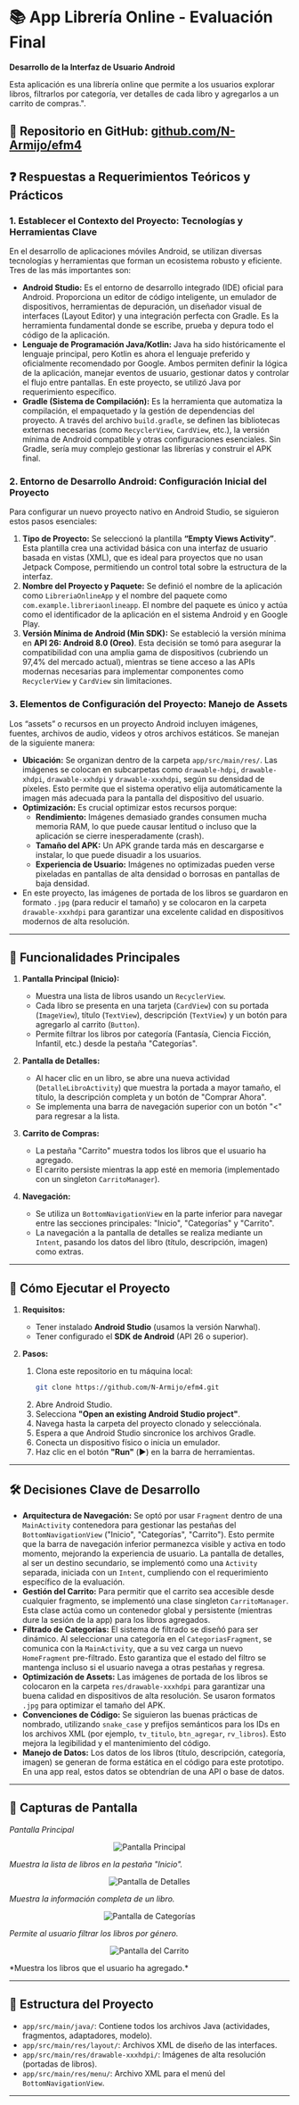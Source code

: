 # 📚 App Librería Online - Evaluación Final

**Desarrollo de la Interfaz de Usuario Android**

Esta aplicación es una librería online que permite a los usuarios explorar libros, filtrarlos por categoría, ver detalles de cada libro y agregarlos a un carrito de compras.".

🔗 **Repositorio en GitHub:** [github.com/N-Armijo/efm4](https://github.com/N-Armijo/efm4)
---

## ❓ Respuestas a Requerimientos Teóricos y Prácticos

### 1. Establecer el Contexto del Proyecto: Tecnologías y Herramientas Clave

En el desarrollo de aplicaciones móviles Android, se utilizan diversas tecnologías y herramientas que forman un ecosistema robusto y eficiente. Tres de las más importantes son:

*   **Android Studio:** Es el entorno de desarrollo integrado (IDE) oficial para Android. Proporciona un editor de código inteligente, un emulador de dispositivos, herramientas de depuración, un diseñador visual de interfaces (Layout Editor) y una integración perfecta con Gradle. Es la herramienta fundamental donde se escribe, prueba y depura todo el código de la aplicación.
*   **Lenguaje de Programación Java/Kotlin:** Java ha sido históricamente el lenguaje principal, pero Kotlin es ahora el lenguaje preferido y oficialmente recomendado por Google. Ambos permiten definir la lógica de la aplicación, manejar eventos de usuario, gestionar datos y controlar el flujo entre pantallas. En este proyecto, se utilizó Java por requerimiento específico.
*   **Gradle (Sistema de Compilación):** Es la herramienta que automatiza la compilación, el empaquetado y la gestión de dependencias del proyecto. A través del archivo `build.gradle`, se definen las bibliotecas externas necesarias (como `RecyclerView`, `CardView`, etc.), la versión mínima de Android compatible y otras configuraciones esenciales. Sin Gradle, sería muy complejo gestionar las librerías y construir el APK final.

### 2. Entorno de Desarrollo Android: Configuración Inicial del Proyecto

Para configurar un nuevo proyecto nativo en Android Studio, se siguieron estos pasos esenciales:

1.  **Tipo de Proyecto:** Se seleccionó la plantilla **“Empty Views Activity”**. Esta plantilla crea una actividad básica con una interfaz de usuario basada en vistas (XML), que es ideal para proyectos que no usan Jetpack Compose, permitiendo un control total sobre la estructura de la interfaz.
2.  **Nombre del Proyecto y Paquete:** Se definió el nombre de la aplicación como `LibreriaOnlineApp` y el nombre del paquete como `com.example.libreriaonlineapp`. El nombre del paquete es único y actúa como el identificador de la aplicación en el sistema Android y en Google Play.
3.  **Versión Mínima de Android (Min SDK):** Se estableció la versión mínima en **API 26: Android 8.0 (Oreo)**. Esta decisión se tomó para asegurar la compatibilidad con una amplia gama de dispositivos (cubriendo un 97,4% del mercado actual), mientras se tiene acceso a las APIs modernas necesarias para implementar componentes como `RecyclerView` y `CardView` sin limitaciones.

### 3. Elementos de Configuración del Proyecto: Manejo de Assets

Los “assets” o recursos en un proyecto Android incluyen imágenes, fuentes, archivos de audio, videos y otros archivos estáticos. Se manejan de la siguiente manera:

*   **Ubicación:** Se organizan dentro de la carpeta `app/src/main/res/`. Las imágenes se colocan en subcarpetas como `drawable-hdpi`, `drawable-xhdpi`, `drawable-xxhdpi` y `drawable-xxxhdpi`, según su densidad de píxeles. Esto permite que el sistema operativo elija automáticamente la imagen más adecuada para la pantalla del dispositivo del usuario.
*   **Optimización:** Es crucial optimizar estos recursos porque:
    *   **Rendimiento:** Imágenes demasiado grandes consumen mucha memoria RAM, lo que puede causar lentitud o incluso que la aplicación se cierre inesperadamente (crash).
    *   **Tamaño del APK:** Un APK grande tarda más en descargarse e instalar, lo que puede disuadir a los usuarios.
    *   **Experiencia de Usuario:** Imágenes no optimizadas pueden verse pixeladas en pantallas de alta densidad o borrosas en pantallas de baja densidad.
*   En este proyecto, las imágenes de portada de los libros se guardaron en formato `.jpg` (para reducir el tamaño) y se colocaron en la carpeta `drawable-xxxhdpi` para garantizar una excelente calidad en dispositivos modernos de alta resolución.

---

## 🎯 Funcionalidades Principales

1.  **Pantalla Principal (Inicio):**
    *   Muestra una lista de libros usando un `RecyclerView`.
    *   Cada libro se presenta en una tarjeta (`CardView`) con su portada (`ImageView`), título (`TextView`), descripción (`TextView`) y un botón para agregarlo al carrito (`Button`).
    *   Permite filtrar los libros por categoría (Fantasía, Ciencia Ficción, Infantil, etc.) desde la pestaña "Categorías".

2.  **Pantalla de Detalles:**
    *   Al hacer clic en un libro, se abre una nueva actividad (`DetalleLibroActivity`) que muestra la portada a mayor tamaño, el título, la descripción completa y un botón de "Comprar Ahora".
    *   Se implementa una barra de navegación superior con un botón "<" para regresar a la lista.

3.  **Carrito de Compras:**
    *   La pestaña "Carrito" muestra todos los libros que el usuario ha agregado.
    *   El carrito persiste mientras la app esté en memoria (implementado con un singleton `CarritoManager`).

4.  **Navegación:**
    *   Se utiliza un `BottomNavigationView` en la parte inferior para navegar entre las secciones principales: "Inicio", "Categorías" y "Carrito".
    *   La navegación a la pantalla de detalles se realiza mediante un `Intent`, pasando los datos del libro (título, descripción, imagen) como extras.

---

## 🚀 Cómo Ejecutar el Proyecto

1.  **Requisitos:**
    *   Tener instalado **Android Studio** (usamos la versión Narwhal).
    *   Tener configurado el **SDK de Android** (API 26 o superior).

2.  **Pasos:**
    1.  Clona este repositorio en tu máquina local:
        ```bash
        git clone https://github.com/N-Armijo/efm4.git
        ```
    2.  Abre Android Studio.
    3.  Selecciona **"Open an existing Android Studio project"**.
    4.  Navega hasta la carpeta del proyecto clonado y selecciónala.
    5.  Espera a que Android Studio sincronice los archivos Gradle.
    6.  Conecta un dispositivo físico o inicia un emulador.
    7.  Haz clic en el botón **"Run"** (▶️) en la barra de herramientas.

---

## 🛠️ Decisiones Clave de Desarrollo

*   **Arquitectura de Navegación:** Se optó por usar `Fragment` dentro de una `MainActivity` contenedora para gestionar las pestañas del `BottomNavigationView` ("Inicio", "Categorías", "Carrito"). Esto permite que la barra de navegación inferior permanezca visible y activa en todo momento, mejorando la experiencia de usuario. La pantalla de detalles, al ser un destino secundario, se implementó como una `Activity` separada, iniciada con un `Intent`, cumpliendo con el requerimiento específico de la evaluación.
*   **Gestión del Carrito:** Para permitir que el carrito sea accesible desde cualquier fragmento, se implementó una clase singleton `CarritoManager`. Esta clase actúa como un contenedor global y persistente (mientras dure la sesión de la app) para los libros agregados.
*   **Filtrado de Categorías:** El sistema de filtrado se diseñó para ser dinámico. Al seleccionar una categoría en el `CategoriasFragment`, se comunica con la `MainActivity`, que a su vez carga un nuevo `HomeFragment` pre-filtrado. Esto garantiza que el estado del filtro se mantenga incluso si el usuario navega a otras pestañas y regresa.
*   **Optimización de Assets:** Las imágenes de portada de los libros se colocaron en la carpeta `res/drawable-xxxhdpi` para garantizar una buena calidad en dispositivos de alta resolución. Se usaron formatos `.jpg` para optimizar el tamaño del APK.
*   **Convenciones de Código:** Se siguieron las buenas prácticas de nombrado, utilizando `snake_case` y prefijos semánticos para los IDs en los archivos XML (por ejemplo, `tv_titulo`, `btn_agregar`, `rv_libros`). Esto mejora la legibilidad y el mantenimiento del código.
*   **Manejo de Datos:** Los datos de los libros (título, descripción, categoría, imagen) se generan de forma estática en el código para este prototipo. En una app real, estos datos se obtendrían de una API o base de datos.

---

## 📸 Capturas de Pantalla

*Pantalla Principal*

<p align="center">
  <img src="capturas/pantalla_principal.png" alt="Pantalla Principal">
</p>

*Muestra la lista de libros en la pestaña "Inicio".*

<p align="center">
  <img src="capturas/pantalla_detalles.png" alt="Pantalla de Detalles">
</p>

*Muestra la información completa de un libro.*

<p align="center">
  <img src="capturas/pantalla_categorias.png" alt="Pantalla de Categorías">
</p>

*Permite al usuario filtrar los libros por género.*

<p align="center">
  <img src="capturas/pantalla_carrito.png" alt="Pantalla del Carrito">
</p>
*Muestra los libros que el usuario ha agregado.*

---

## 📁 Estructura del Proyecto

*   `app/src/main/java/`: Contiene todos los archivos Java (actividades, fragmentos, adaptadores, modelo).
*   `app/src/main/res/layout/`: Archivos XML de diseño de las interfaces.
*   `app/src/main/res/drawable-xxxhdpi/`: Imágenes de alta resolución (portadas de libros).
*   `app/src/main/res/menu/`: Archivo XML para el menú del `BottomNavigationView`.

---